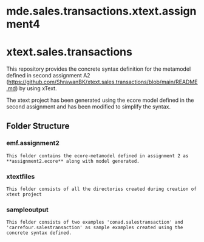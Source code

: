# mde.sales.transactions.xtext.assignment4

# xtext.sales.transactions

This repository provides the concrete syntax definition for the metamodel defined in second assignment A2 (https://github.com/ShrawanBK/xtext.sales.transactions/blob/main/README.md) by using xText.

The xtext project has been generated using the ecore model defined in the second assignment and has been modified to simplify the syntax.

## Folder Structure

### emf.assignment2
    This folder contains the ecore-metamodel defined in assignment 2 as **assignment2.ecore** along with model generated.

### xtextfiles
    This folder consists of all the directories created during creation of xtext project

### sampleoutput
    This folder consists of two examples 'conad.salestransaction' and 'carrefour.salestransaction' as sample examples created using the concrete syntax defined.
